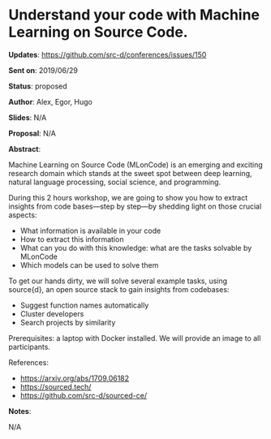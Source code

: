 # Understand your code with Machine Learning on Source Code.

**Updates**: https://github.com/src-d/conferences/issues/150

**Sent on**:  2019/06/29

**Status**:   proposed

**Author**:   Alex, Egor, Hugo

**Slides**:   N/A

**Proposal**: N/A

**Abstract**:

Machine Learning on Source Code (MLonCode) is an emerging and exciting research domain which stands at the sweet spot between deep learning, natural language processing, social science, and programming.

During this 2 hours workshop, we are going to show you how to extract insights from code bases—step by step—by shedding light on those crucial aspects:

- What information is available in your code
- How to extract this information
- What can you do with this knowledge: what are the tasks solvable by MLonCode
- Which models can be used to solve them

To get our hands dirty, we will solve several example tasks, using source{d}, an open source stack to gain insights from codebases:

- Suggest function names automatically
- Cluster developers
- Search projects by similarity

Prerequisites: a laptop with Docker installed. We will provide an image to all participants.

References:

- https://arxiv.org/abs/1709.06182
- https://sourced.tech/
- https://github.com/src-d/sourced-ce/

**Notes**:

N/A
